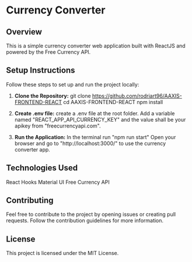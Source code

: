 # Currency Converter

## Overview

This is a simple currency converter web application built with ReactJS and powered by the Free Currency API.

## Setup Instructions

Follow these steps to set up and run the project locally:

1. **Clone the Repository:**
    git clone https://github.com/rodriart96/AAXIS-FRONTEND-REACT
    cd AAXIS-FRONTEND-REACT
    npm install

2. **Create .env file:**
    create a .env file at the root folder.
    Add a variable named "REACT_APP_API_CURRENCY_KEY" and the value shall be your apikey from "freecurrencyapi.com".

3. **Run the Application:**
    In the terminal run "npm run start"
    Open your browser and go to "http://localhost:3000/" to use the currency converter app.


## Technologies Used
React Hooks
Material UI
Free Currency API

## Contributing
Feel free to contribute to the project by opening issues or creating pull requests. Follow the contribution guidelines for more information.

## License
This project is licensed under the MIT License.